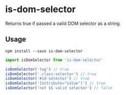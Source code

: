 # is-dom-selector

Returns true if passed a valid DOM selector as a string.

## Usage

```
npm install --save is-dom-selector
```

```js
import isDomSelector from 'is-dom-selector'

isDomSelector('tag') // true
isDomSelector('.class-selector') // true
isDomSelector('#id-selector') // true
isDomSelector('[attribute="value"]') // true
isDomSelector('not $$ valid selector') // false
```
